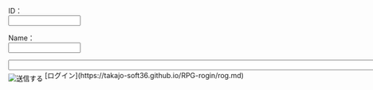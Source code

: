 <body>
<form action="#" method="post">
	<p>ID：<br>
	<input type="text" name="name" size="15"></p>
	<p>Name：<br>
	<input type="text" name="name" size="15"></p>
</form>
</body>
<input name="url" type="text" style=" width:800px; "><br>
<input type="image" src="image.gif" alt="送信する" onclick="window.open( 'https://takajo-soft36.github.io/RPG-rogin/rog.md' + document.forms[0].url.value)" align="middle">
[ログイン](https://takajo-soft36.github.io/RPG-rogin/rog.md)

